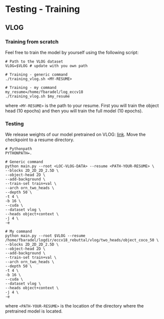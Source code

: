 # Testing - Training

## VLOG

### Training from scratch
Feel free to train the model by yourself using the following script:

```shell
# Path to the VLOG dataset
VLOG=$VLOG # update with you own path

# Training - generic command
./training_vlog.sh <MY-RESUME>

# Training - my command
my_resume=/home/fbaradel/log_eccv18
./training_vlog.sh $my_resume

```
where `<MY-RESUME>` is the path to your resume.
First you will train the object head (10 epochs) and then you will train the full model (10 epochs).

### Testing
We release weights of our model pretrained on VLOG: [link](https://drive.google.com/open?id=1pcEtlgzEJ815zpxzv-PvTZ26PEr_xSVn).
Move the checkpoint to a resume directory.
```shell
# Pythonpath
PYTHONPATH=.

# Generic command
python main.py --root <LOC-VLOG-DATA> --resume <PATH-YOUR-RESUME> \
--blocks 2D_2D_2D_2.5D \
--object-head 2D \
--add-background \
--train-set train+val \
--arch orn_two_heads \
--depth 50 \
-t 4 \
-b 16 \
--cuda \
--dataset vlog \
--heads object+context \
-j 4 \
-e 

# My command
python main.py --root $VLOG --resume /home/fbaradel/logdir/eccv18_rebuttal/vlog/two_heads/object_coco_50 \
--blocks 2D_2D_2D_2.5D \
--object-head 2D \
--add-background \
--train-set train+val \
--arch orn_two_heads \
--depth 50 \
-t 4 \
-b 16 \
--cuda \
--dataset vlog \
--heads object+context \
-j 4 \
-e 
```
where `<PATH-YOUR-RESUME>` is the location of the directory where the pretrained model is located.
